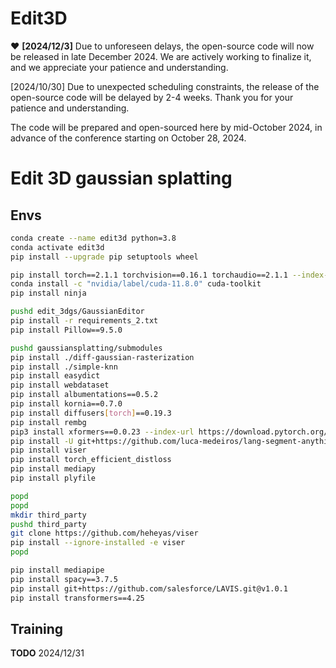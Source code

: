# Edit3D

:heart: **[2024/12/3]** Due to unforeseen delays, the open-source code will now be released in late December 2024. We are actively working to finalize it, and we appreciate your patience and understanding.

[2024/10/30] Due to unexpected scheduling constraints, the release of the open-source code will be delayed by 2-4 weeks. Thank you for your patience and understanding.

The code will be prepared and open-sourced here by mid-October 2024, in advance of the conference starting on October 28, 2024.


# Edit 3D gaussian splatting

## Envs 

```bash
conda create --name edit3d python=3.8
conda activate edit3d
pip install --upgrade pip setuptools wheel

pip install torch==2.1.1 torchvision==0.16.1 torchaudio==2.1.1 --index-url https://download.pytorch.org/whl/cu118
conda install -c "nvidia/label/cuda-11.8.0" cuda-toolkit
pip install ninja

pushd edit_3dgs/GaussianEditor
pip install -r requirements_2.txt
pip install Pillow==9.5.0

pushd gaussiansplatting/submodules
pip install ./diff-gaussian-rasterization
pip install ./simple-knn
pip install easydict
pip install webdataset
pip install albumentations==0.5.2
pip install kornia==0.7.0
pip install diffusers[torch]==0.19.3
pip install rembg
pip3 install xformers==0.0.23 --index-url https://download.pytorch.org/whl/cu118
pip install -U git+https://github.com/luca-medeiros/lang-segment-anything.git
pip install viser
pip install torch_efficient_distloss
pip install mediapy
pip install plyfile

popd 
popd
mkdir third_party
pushd third_party
git clone https://github.com/heheyas/viser
pip install --ignore-installed -e viser
popd

pip install mediapipe
pip install spacy==3.7.5
pip install git+https://github.com/salesforce/LAVIS.git@v1.0.1
pip install transformers==4.25


```

## Training

**TODO** 2024/12/31
